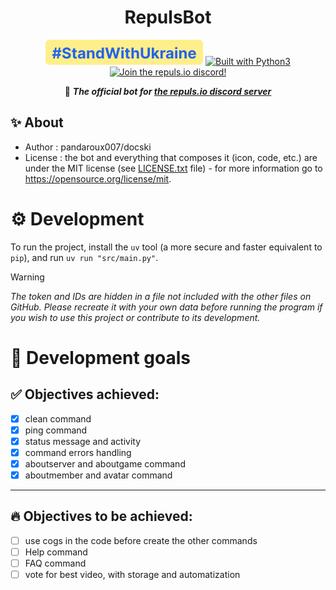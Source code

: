 <div align="center">

# RepulsBot
[![Stand With Ukraine](https://raw.githubusercontent.com/vshymanskyy/StandWithUkraine/main/badges/StandWithUkraine.svg)](https://stand-with-ukraine.pp.ua)
[![Built with Python3](https://img.shields.io/badge/built%20with-Python3-yellow.svg)](https://www.python.org/)
[![Join the repuls.io discord!](https://img.shields.io/discord/603655329120518223?logo=discord&logoColor=white&color=black)](https://discord.com/invite/2YKgx2HSfR)

💬 ***The official bot for [the repuls.io discord server](https://discord.com/invite/2YKgx2HSfR)***
</div>

## ✨ About
- Author : pandaroux007/docski
- License : the bot and everything that composes it (icon, code, etc.) are under the MIT license (see [LICENSE.txt](LICENSE.txt) file) - for more information go to https://opensource.org/license/mit.

# ⚙️ Development
To run the project, install the `uv` tool (a more secure and faster equivalent to `pip`), and run `uv run "src/main.py"`.

> [!WARNING]
> *The token and IDs are hidden in a file not included with the other files on GitHub. Please recreate it with your own data before running the program if you wish to use this project or contribute to its development.*

# 🚀 Development goals
## ✅ Objectives achieved:
- [x] clean command
- [x] ping command
- [x] status message and activity
- [x] command errors handling
- [x] aboutserver and aboutgame command
- [x] aboutmember and avatar command
___
## 🔥 Objectives to be achieved:
- [ ] use cogs in the code before create the other commands
- [ ] Help command
- [ ] FAQ command
- [ ] vote for best video, with storage and automatization